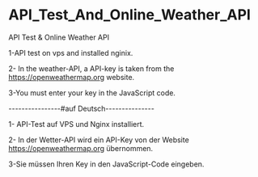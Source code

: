 # API_Test_And_Online_Weather_API
API Test &amp; Online Weather API

1-API test on vps and installed nginix.

2- In the weather-API, a API-key is taken from the https://openweathermap.org website.

3-You must enter your key in the JavaScript code. 

----------------#auf Deutsch---------------

1- API-Test auf VPS und Nginx installiert.

2- In der Wetter-API wird ein API-Key von der Website https://openweathermap.org übernommen.

3-Sie müssen Ihren Key in den JavaScript-Code eingeben.
